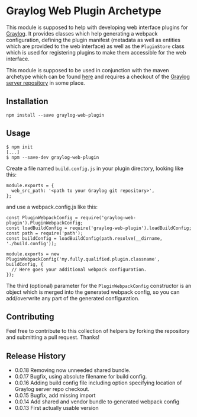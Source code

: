Graylog Web Plugin Archetype
============================

This module is supposed to help with developing web interface plugins for [Graylog](http://www.graylog.org). It provides classes which help generating a webpack configuration, defining the plugin manifest (metadata as well as entities which are provided to the web interface) as well as the `PluginStore` class which is used for registering plugins to make them accessible for the web interface.

This module is supposed to be used in conjunction with the maven archetype which can be found [here](https://github.com/Graylog2/graylog-plugin-archetype) and requires a checkout of the [Graylog server repository](https://github.com/Graylog2/graylog2-server) in some place.

## Installation

`npm install --save graylog-web-plugin`

## Usage

```
$ npm init
[...]
$ npm --save-dev graylog-web-plugin
```

Create a file named `build.config.js` in your plugin directory, looking like this:

```
module.exports = {
  web_src_path: '<path to your Graylog git repository>',
};
```

and use a webpack.config.js like this: 

```
const PluginWebpackConfig = require('graylog-web-plugin').PluginWebpackConfig;
const loadBuildConfig = require('graylog-web-plugin').loadBuildConfig;
const path = require('path');
const buildConfig = loadBuildConfig(path.resolve(__dirname, './build.config'));

module.exports = new PluginWebpackConfig('my.fully.qualified.plugin.classname', buildConfig, {
  // Here goes your additional webpack configuration.
});
```

The third (optional) parameter for the `PluginWebpackConfig` constructor is an object which is merged into the generated webpack config, so you can add/overwrite any part of the generated configuration.

## Contributing

Feel free to contribute to this collection of helpers by forking the repository and submitting a pull request. Thanks!

## Release History
* 0.0.18 Removing now unneeded shared bundle.
* 0.0.17 Bugfix, using absolute filename for build config.
* 0.0.16 Adding build config file including option specifying location of Graylog server repo checkout.
* 0.0.15 Bugfix, add missing import
* 0.0.14 Add shared and vendor bundle to generated webpack config
* 0.0.13 First actually usable version
